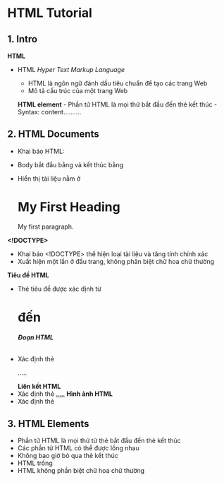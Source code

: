 # HTML Tutorial

## 1. Intro
   **HTML**
- HTML *Hyper Text Markup Language*
    - HTML là ngôn ngữ đánh dấu tiêu chuẩn để tạo các trang Web
    - Mô tả cấu trúc của một trang Web

   **HTML element**
        - Phần tử HTML là mọi thứ bắt đầu đến thẻ kết thúc
        - Syntax: <tagname> content.......... </tagname>

## 2. HTML Documents
- Khai báo HTML: <!DOCTYPE html>
- Body bắt đầu bằng <html> và kết thúc bằng </html>
- Hiển thị tài liệu nằm ở <body></body>
    
    <!DOCTYPE html>
    <html>
    <body>

    <h1>My First Heading</h1>
    <p>My first paragraph.</p>

    </body>
    </html>
    

**<!DOCTYPE>**
- Khai báo <!DOCTYPE> thể hiện loại tài liệu và tăng tính chính xác
- Xuất hiện một lần ở đầu trang, không phân biệt chữ hoa chữ thường

**Tiêu đề HTML**
- Thẻ tiêu đề được xác định từ <h1> đến <h6>
**Đoạn HTML**
- Xác định thẻ <p>.....</p>
**Liên kết HTML**
- Xác định thẻ <a href="link">.....</a>
**Hình ảnh HTML**
- Xác định thẻ <img src="link-ảnh" alt="" width="" height="">
  

## 3. HTML Elements
- Phần tử HTML là mọi thứ từ thẻ bắt đầu đến thẻ kết thúc
- Các phần tử HTML có thể được lồng nhau
- Không bao giờ bỏ qua thẻ kết thúc
- HTML trống <br>
- HTML không phần biệt chữ hoa chữ thường
  



